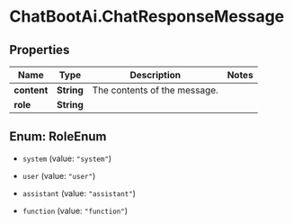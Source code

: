 # ChatBootAi.ChatResponseMessage

## Properties

Name | Type | Description | Notes
------------ | ------------- | ------------- | -------------
**content** | **String** | The contents of the message. | 
**role** | **String** |  | 



## Enum: RoleEnum


* `system` (value: `"system"`)

* `user` (value: `"user"`)

* `assistant` (value: `"assistant"`)

* `function` (value: `"function"`)





